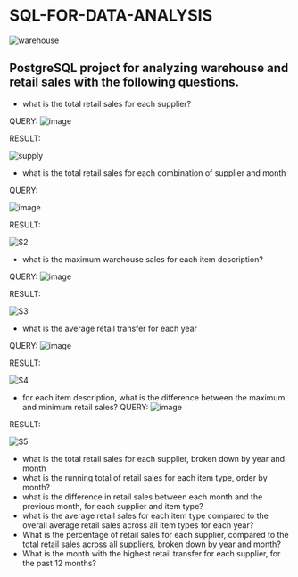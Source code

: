 # SQL-FOR-DATA-ANALYSIS


![warehouse](https://user-images.githubusercontent.com/100838547/224486570-d7976cc8-bc0b-4a6e-a39f-1654016ceac8.jpg)

## PostgreSQL project for analyzing warehouse and retail sales with the following questions.

* what is the total retail sales for each supplier?

 QUERY:
![image](https://user-images.githubusercontent.com/100838547/224489252-b4907cbb-ec04-449d-90fc-78a64874a903.png)

RESULT:

![supply](https://user-images.githubusercontent.com/100838547/224489292-87e0be9c-c732-4b43-8bf8-565bbc054124.png)
* what is the total retail sales for each combination of supplier and month

QUERY:

![image](https://user-images.githubusercontent.com/100838547/224489809-dd3ed56a-9d34-4d49-af5f-f946ffc23ae9.png)


RESULT:

![S2](https://user-images.githubusercontent.com/100838547/224490032-fcd48f03-6b2a-4a76-a0f8-f4d74d25819d.png)

* what is the maximum warehouse sales for each item description?

QUERY:
![image](https://user-images.githubusercontent.com/100838547/224490206-05217b28-21c9-4d4d-8285-40514de9a18e.png)

RESULT:

![S3](https://user-images.githubusercontent.com/100838547/224490291-90dffa9b-fa4e-4514-8df8-5f2ffbb4cb28.png)

* what is the average retail transfer for each year 

QUERY:
![image](https://user-images.githubusercontent.com/100838547/224490403-6237613c-5cbb-49de-bed1-2c8238a72583.png)

RESULT:

![S4](https://user-images.githubusercontent.com/100838547/224490466-0d7f489f-88b2-4aad-8156-c5072dd131ca.png)

* for each item description, what is the difference between the maximum and minimum retail sales? 
QUERY:
![image](https://user-images.githubusercontent.com/100838547/224490673-9d03f8ac-6d80-4380-9798-eb72a39fb24f.png)

RESULT:

![S5](https://user-images.githubusercontent.com/100838547/224490734-631015ab-8936-4c4a-9c73-3e3a399d0b68.png)

* what is the total retail sales for each supplier, broken down by year and month 
* what is the running total of retail sales for each item type, order by month?
* what is the difference in retail sales between each month and the previous month, for each supplier and item type?
* what is the average retail sales for each item type compared to the overall average retail sales across all item types for each year?
* What is the percentage of retail sales for each supplier, compared to the total retail sales across all suppliers, broken down by year and month?
* What is the month with the highest retail transfer for each supplier, for the past 12 months?



 
